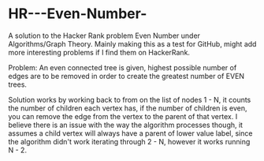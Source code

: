 # HR---Even-Number-
A solution to the Hacker Rank problem Even Number under Algorithms/Graph Theory.
Mainly making this as a test for GitHub, might add more interesting problems if I find them on HackerRank.

Problem: An even connected tree is given, highest possible number of edges are to be removed in order to create 
         the greatest number of EVEN trees.

Solution works by working back to from on the list of nodes 1 - N, it counts the number of children each vertex has, if the number of children is even, you can remove the edge from the vertex to the parent of that vertex.
I believe there is an issue with the way the algorithm processes though, it assumes a child vertex will always have a parent of lower value label, since the algorithm didn't work iterating through 2 - N, however it works running N - 2.
